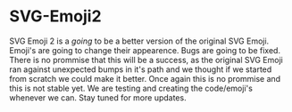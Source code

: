 # SVG-Emoji2
SVG Emoji 2 is a _going_ to be a better version of the original SVG Emoji. Emoji's are going to change their appearence. Bugs are going to be fixed. There is no prommise that this will be a success, as the original SVG Emoji ran against unexpected bumps in it's path and we thought if we started from scratch we could make it better. Once again this is no prommise and this is not stable yet. We are testing and creating the code/emoji's whenever we can. Stay tuned for more updates.
